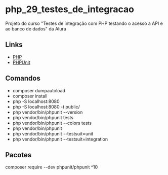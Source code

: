 # php_29_testes_de_integracao

Projeto do curso "Testes de integração com PHP testando o acesso à API e ao banco de dados" da Alura

## Links

- [PHP](https://www.php.net/)
- [PHPUnit](https://phpunit.de/index.html)

## Comandos

- composer dumpautoload
- composer install
- php -S localhost:8080
- php -S localhost:8080 -t public/
- php vendor/bin/phpunit --version
- php vendor/bin/phpunit tests
- php vendor/bin/phpunit --colors tests
- php vendor/bin/phpunit
- php vendor/bin/phpunit --testsuit=unit
- php vendor/bin/phpunit --testsuit=integration

## Pacotes

composer require --dev phpunit/phpunit ^10
